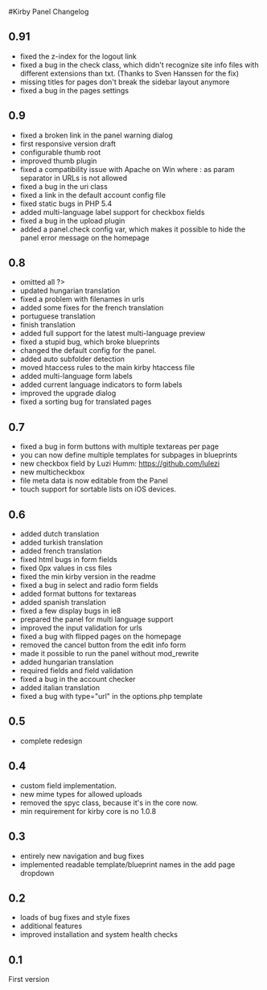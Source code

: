 #Kirby Panel Changelog

## 0.91

- fixed the z-index for the logout link
- fixed a bug in the check class, which didn't recognize site info files with different extensions than txt. (Thanks to Sven Hanssen for the fix)
- missing titles for pages don't break the sidebar layout anymore
- fixed a bug in the pages settings

## 0.9

- fixed a broken link in the panel warning dialog
- first responsive version draft
- configurable thumb root
- improved thumb plugin 
- fixed a compatibility issue with Apache on Win where : as param separator in URLs is not allowed
- fixed a bug in the uri class
- fixed a link in the default account config file
- fixed static bugs in PHP 5.4
- added multi-language label support for checkbox fields
- fixed a bug in the upload plugin
- added a panel.check config var, which makes it possible to hide the panel error message on the homepage

## 0.8

- omitted all ?> 
- updated hungarian translation
- fixed a problem with filenames in urls
- added some fixes for the french translation
- portuguese translation
- finish translation
- added full support for the latest multi-language preview
- fixed a stupid bug, which broke blueprints
- changed the default config for the panel. 
- added auto subfolder detection
- moved htaccess rules to the main kirby htaccess file
- added multi-language form labels
- added current language indicators to form labels
- improved the upgrade dialog 
- fixed a sorting bug for translated pages

## 0.7

- fixed a bug in form buttons with multiple textareas per page
- you can now define multiple templates for subpages in blueprints
- new checkbox field by Luzi Humm: https://github.com/lulezi
- new multicheckbox
- file meta data is now editable from the Panel
- touch support for sortable lists on iOS devices. 

## 0.6

- added dutch translation
- added turkish translation 
- added french translation
- fixed html bugs in form fields
- fixed 0px values in css files
- fixed the min kirby version in the readme
- fixed a bug in select and radio form fields
- added format buttons for textareas
- added spanish translation
- fixed a few display bugs in ie8
- prepared the panel for multi language support
- improved the input validation for urls
- fixed a bug with flipped pages on the homepage
- removed the cancel button from the edit info form
- made it possible to run the panel without mod_rewrite
- added hungarian translation
- required fields and field validation
- fixed a bug in the account checker
- added italian translation
- fixed a bug with type="url" in the options.php template

## 0.5

- complete redesign

## 0.4

- custom field implementation. 
- new mime types for allowed uploads
- removed the spyc class, because it's in the core now. 
- min requirement for kirby core is no 1.0.8

## 0.3

- entirely new navigation and bug fixes
- implemented readable template/blueprint names in the add page dropdown 

## 0.2

- loads of bug fixes and style fixes
- additional features
- improved installation and system health checks

## 0.1

First version
